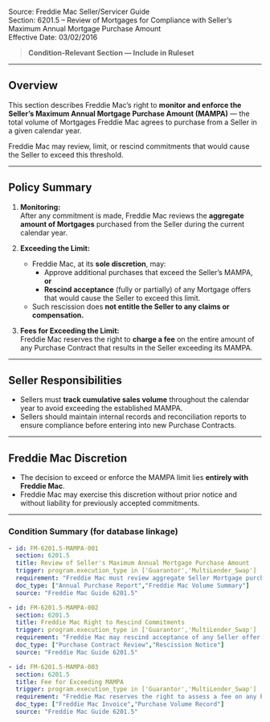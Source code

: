 Source: Freddie Mac Seller/Servicer Guide  
Section: 6201.5 – Review of Mortgages for Compliance with Seller’s Maximum Annual Mortgage Purchase Amount  
Effective Date: 03/02/2016  

> **Condition-Relevant Section — Include in Ruleset**

---

## Overview
This section describes Freddie Mac’s right to **monitor and enforce the Seller’s Maximum Annual Mortgage Purchase Amount (MAMPA)** — the total volume of Mortgages Freddie Mac agrees to purchase from a Seller in a given calendar year.  

Freddie Mac may review, limit, or rescind commitments that would cause the Seller to exceed this threshold.

---

## Policy Summary

1. **Monitoring:**  
   After any commitment is made, Freddie Mac reviews the **aggregate amount of Mortgages** purchased from the Seller during the current calendar year.  

2. **Exceeding the Limit:**  
   - Freddie Mac, at its **sole discretion**, may:
     - Approve additional purchases that exceed the Seller’s MAMPA, **or**
     - **Rescind acceptance** (fully or partially) of any Mortgage offers that would cause the Seller to exceed this limit.  
   - Such rescission does **not entitle the Seller to any claims or compensation.**

3. **Fees for Exceeding the Limit:**  
   Freddie Mac reserves the right to **charge a fee** on the entire amount of any Purchase Contract that results in the Seller exceeding its MAMPA.

---

## Seller Responsibilities

- Sellers must **track cumulative sales volume** throughout the calendar year to avoid exceeding the established MAMPA.  
- Sellers should maintain internal records and reconciliation reports to ensure compliance before entering into new Purchase Contracts.  

---

## Freddie Mac Discretion

- The decision to exceed or enforce the MAMPA limit lies **entirely with Freddie Mac**.  
- Freddie Mac may exercise this discretion without prior notice and without liability for previously accepted commitments.  

---

### Condition Summary (for database linkage)
```yaml
- id: FM-6201.5-MAMPA-001
  section: 6201.5
  title: Review of Seller's Maximum Annual Mortgage Purchase Amount
  trigger: program.execution_type in ['Guarantor','MultiLender_Swap']
  requirement: "Freddie Mac must review aggregate Seller Mortgage purchases to ensure the Seller does not exceed the established Maximum Annual Mortgage Purchase Amount (MAMPA)."
  doc_type: ["Annual Purchase Report","Freddie Mac Volume Summary"]
  source: "Freddie Mac Guide 6201.5"

- id: FM-6201.5-MAMPA-002
  section: 6201.5
  title: Freddie Mac Right to Rescind Commitments
  trigger: program.execution_type in ['Guarantor','MultiLender_Swap']
  requirement: "Freddie Mac may rescind acceptance of any Seller offer that would cause the Seller to exceed its MAMPA, without compensation to the Seller."
  doc_type: ["Purchase Contract Review","Rescission Notice"]
  source: "Freddie Mac Guide 6201.5"

- id: FM-6201.5-MAMPA-003
  section: 6201.5
  title: Fee for Exceeding MAMPA
  trigger: program.execution_type in ['Guarantor','MultiLender_Swap']
  requirement: "Freddie Mac reserves the right to assess a fee on any Purchase Contract amount that exceeds the Seller’s MAMPA."
  doc_type: ["Freddie Mac Invoice","Purchase Volume Record"]
  source: "Freddie Mac Guide 6201.5"
